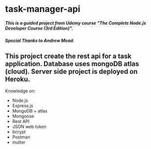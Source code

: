 # task-manager-api

##### This is a guided project from Udemy course "The Complete Node.js Developer Course (3rd Edition)".
##### Special Thanks to Andrew Mead.

## This project create the rest api for a task application. Database uses mongoDB atlas (cloud). Server side project is deployed on Heroku.
Knowledge on:
* Node.js
* Express.js
* MongoDB + atlas
* Mongoose
* Rest API
* JSON web token
* bcrypt
* Postman
* multer
